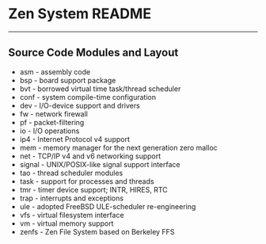 # Zen System README
----

## Source Code Modules and Layout

- asm - assembly code
- bsp - board support package
- bvt - borrowed virtual time task/thread scheduler
- conf - system compile-time configuration
- dev	- I/O-device support and drivers
- fw - network firewall
- pf - packet-filtering
- io - I/O operations
- ip4 - Internet Protocol v4 support
- mem	- memory manager for the next generation zero malloc
- net	- TCP/IP v4 and v6 networking support
- signal - UNIX/POSIX-like signal support interface
- tao	- thread scheduler modules
- task - support for processes and threads
- tmr	- timer device support; INTR, HIRES, RTC
- trap - interrupts and exceptions
- ule	- adopted FreeBSD ULE-scheduler re-engineering
- vfs	- virtual filesystem interface
- vm - virtual memory support
- zenfs - Zen File System based on Berkeley FFS

